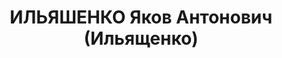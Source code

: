 ---
title: ИЛЬЯШЕНКО Яков Антонович (Ильященко)
description: "1906 року народження, м. Лозова Дніпропетровської області, українець,\
  \ освіта вища, член ВКП(б). Проживав: м. Новогорлівка Донецької області, вул. Першотравнева,\
  \ буд. № 14. Завідуючий шахтою № 8-а. \n  Заарештований 3 жовтня 1937 року. Засуджений\
  \ виїзною сесією військової колегії Верховного суду СРСР у м. Сталіно (м. Донецьк)\
  \ до розстрілу з конфіскацією майна. Вирок приведено до виконання у м. Сталіно 3\
  \ грудня 1937 року. \n  Реабілітований у 1957 році."
---